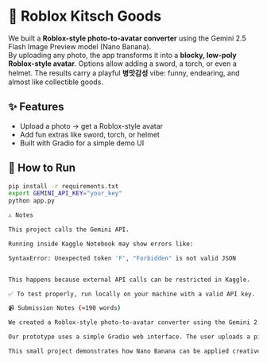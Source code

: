 # 🧱 Roblox Kitsch Goods

We built a **Roblox-style photo-to-avatar converter** using the
Gemini 2.5 Flash Image Preview model (Nano Banana).  
By uploading any photo, the app transforms it into a **blocky,
low-poly Roblox-style avatar**. Options allow adding a sword, a torch,
or even a helmet. The results carry a playful **병맛감성** vibe:
funny, endearing, and almost like collectible goods.

## ✨ Features
- Upload a photo → get a Roblox-style avatar
- Add fun extras like sword, torch, or helmet
- Built with Gradio for a simple demo UI

## 🚀 How to Run
```bash
pip install -r requirements.txt
export GEMINI_API_KEY="your_key"
python app.py

⚠️ Notes

This project calls the Gemini API.

Running inside Kaggle Notebook may show errors like:

SyntaxError: Unexpected token 'F', "Forbidden" is not valid JSON


This happens because external API calls can be restricted in Kaggle.

✅ To test properly, run locally on your machine with a valid API key.

📹 Submission Notes (≈190 words)

We created a Roblox-style photo-to-avatar converter using the Gemini 2.5 Flash Image Preview model (Nano Banana). The idea was to make something fun and lighthearted for the hackathon: instead of generating avatars only from text, we let users upload any photo and see it reimagined as a blocky, low-poly Roblox-style character.

Our prototype uses a simple Gradio web interface. The user uploads a picture, selects optional accessories (such as a sword, a torch, or a helmet), and presses a button. The app sends both the prompt and the uploaded photo to the model. The model returns an inline image, which is decoded and displayed instantly in the browser. The outputs are deliberately imperfect — but this is where the charm lies. They are funny, endearing, and carry a retro 병맛감성: a “work-in-progress” look that feels playful and almost like collectible goods.

This small project demonstrates how Nano Banana can be applied creatively to reimagine ordinary content. It shows that with minimal code, developers can wrap Gemini into playful tools that remix images and generate stylized avatars. It’s not polished — and that’s exactly why it feels cute, funny, and memorable.




